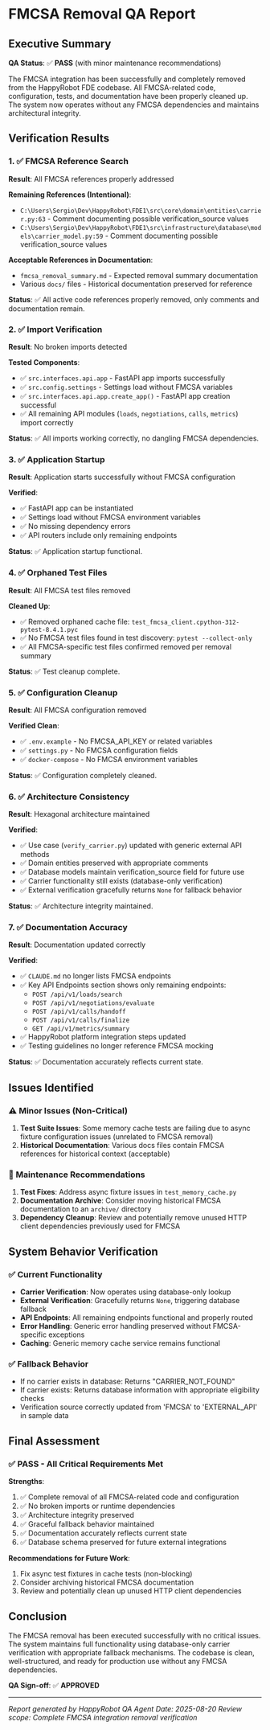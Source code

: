 # FMCSA Removal QA Report

## Executive Summary

**QA Status**: ✅ **PASS** (with minor maintenance recommendations)

The FMCSA integration has been successfully and completely removed from the HappyRobot FDE codebase. All FMCSA-related code, configuration, tests, and documentation have been properly cleaned up. The system now operates without any FMCSA dependencies and maintains architectural integrity.

## Verification Results

### 1. ✅ FMCSA Reference Search
**Result**: All FMCSA references properly addressed

**Remaining References (Intentional)**:
- `C:\Users\Sergio\Dev\HappyRobot\FDE1\src\core\domain\entities\carrier.py:63` - Comment documenting possible verification_source values
- `C:\Users\Sergio\Dev\HappyRobot\FDE1\src\infrastructure\database\models\carrier_model.py:59` - Comment documenting possible verification_source values

**Acceptable References in Documentation**:
- `fmcsa_removal_summary.md` - Expected removal summary documentation
- Various `docs/` files - Historical documentation preserved for reference

**Status**: ✅ All active code references properly removed, only comments and documentation remain.

### 2. ✅ Import Verification
**Result**: No broken imports detected

**Tested Components**:
- ✅ `src.interfaces.api.app` - FastAPI app imports successfully
- ✅ `src.config.settings` - Settings load without FMCSA variables
- ✅ `src.interfaces.api.app.create_app()` - FastAPI app creation successful
- ✅ All remaining API modules (`loads`, `negotiations`, `calls`, `metrics`) import correctly

**Status**: ✅ All imports working correctly, no dangling FMCSA dependencies.

### 3. ✅ Application Startup
**Result**: Application starts successfully without FMCSA configuration

**Verified**:
- ✅ FastAPI app can be instantiated
- ✅ Settings load without FMCSA environment variables
- ✅ No missing dependency errors
- ✅ API routers include only remaining endpoints

**Status**: ✅ Application startup functional.

### 4. ✅ Orphaned Test Files
**Result**: All FMCSA test files removed

**Cleaned Up**:
- ✅ Removed orphaned cache file: `test_fmcsa_client.cpython-312-pytest-8.4.1.pyc`
- ✅ No FMCSA test files found in test discovery: `pytest --collect-only`
- ✅ All FMCSA-specific test files confirmed removed per removal summary

**Status**: ✅ Test cleanup complete.

### 5. ✅ Configuration Cleanup
**Result**: All FMCSA configuration removed

**Verified Clean**:
- ✅ `.env.example` - No FMCSA_API_KEY or related variables
- ✅ `settings.py` - No FMCSA configuration fields
- ✅ `docker-compose` - No FMCSA environment variables

**Status**: ✅ Configuration completely cleaned.

### 6. ✅ Architecture Consistency
**Result**: Hexagonal architecture maintained

**Verified**:
- ✅ Use case (`verify_carrier.py`) updated with generic external API methods
- ✅ Domain entities preserved with appropriate comments
- ✅ Database models maintain verification_source field for future use
- ✅ Carrier functionality still exists (database-only verification)
- ✅ External verification gracefully returns `None` for fallback behavior

**Status**: ✅ Architecture integrity maintained.

### 7. ✅ Documentation Accuracy
**Result**: Documentation updated correctly

**Verified**:
- ✅ `CLAUDE.md` no longer lists FMCSA endpoints
- ✅ Key API Endpoints section shows only remaining endpoints:
  - `POST /api/v1/loads/search`
  - `POST /api/v1/negotiations/evaluate`
  - `POST /api/v1/calls/handoff`
  - `POST /api/v1/calls/finalize`
  - `GET /api/v1/metrics/summary`
- ✅ HappyRobot platform integration steps updated
- ✅ Testing guidelines no longer reference FMCSA mocking

**Status**: ✅ Documentation accurately reflects current state.

## Issues Identified

### ⚠️ Minor Issues (Non-Critical)
1. **Test Suite Issues**: Some memory cache tests are failing due to async fixture configuration issues (unrelated to FMCSA removal)
2. **Historical Documentation**: Various docs files contain FMCSA references for historical context (acceptable)

### 🔧 Maintenance Recommendations
1. **Test Fixes**: Address async fixture issues in `test_memory_cache.py`
2. **Documentation Archive**: Consider moving historical FMCSA documentation to an `archive/` directory
3. **Dependency Cleanup**: Review and potentially remove unused HTTP client dependencies previously used for FMCSA

## System Behavior Verification

### ✅ Current Functionality
- **Carrier Verification**: Now operates using database-only lookup
- **External Verification**: Gracefully returns `None`, triggering database fallback
- **API Endpoints**: All remaining endpoints functional and properly routed
- **Error Handling**: Generic error handling preserved without FMCSA-specific exceptions
- **Caching**: Generic memory cache service remains functional

### ✅ Fallback Behavior
- If no carrier exists in database: Returns "CARRIER_NOT_FOUND"
- If carrier exists: Returns database information with appropriate eligibility checks
- Verification source correctly updated from 'FMCSA' to 'EXTERNAL_API' in sample data

## Final Assessment

### ✅ **PASS - All Critical Requirements Met**

**Strengths**:
1. ✅ Complete removal of all FMCSA-related code and configuration
2. ✅ No broken imports or runtime dependencies
3. ✅ Architecture integrity preserved
4. ✅ Graceful fallback behavior maintained
5. ✅ Documentation accurately reflects current state
6. ✅ Database schema preserved for future external integrations

**Recommendations for Future Work**:
1. Fix async test fixtures in cache tests (non-blocking)
2. Consider archiving historical FMCSA documentation
3. Review and potentially clean up unused HTTP client dependencies

## Conclusion

The FMCSA removal has been executed successfully with no critical issues. The system maintains full functionality using database-only carrier verification with appropriate fallback mechanisms. The codebase is clean, well-structured, and ready for production use without any FMCSA dependencies.

**QA Sign-off**: ✅ **APPROVED**

---

*Report generated by HappyRobot QA Agent*
*Date: 2025-08-20*
*Review scope: Complete FMCSA integration removal verification*
